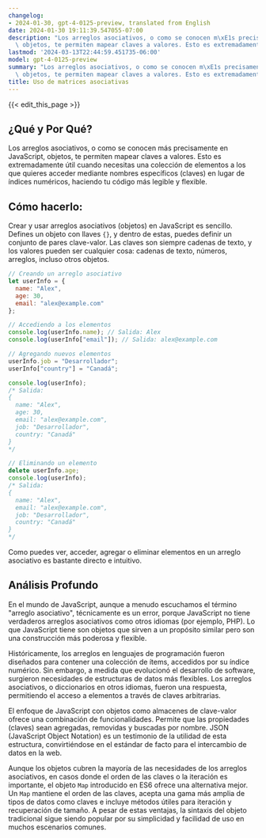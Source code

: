 ```yaml
---
changelog:
- 2024-01-30, gpt-4-0125-preview, translated from English
date: 2024-01-30 19:11:39.547055-07:00
description: "Los arreglos asociativos, o como se conocen m\xE1s precisamente en JavaScript,\
  \ objetos, te permiten mapear claves a valores. Esto es extremadamente \xFAtil\u2026"
lastmod: '2024-03-13T22:44:59.451735-06:00'
model: gpt-4-0125-preview
summary: "Los arreglos asociativos, o como se conocen m\xE1s precisamente en JavaScript,\
  \ objetos, te permiten mapear claves a valores. Esto es extremadamente \xFAtil\u2026"
title: Uso de matrices asociativas
---
```


{{< edit_this_page >}}

## ¿Qué y Por Qué?

Los arreglos asociativos, o como se conocen más precisamente en JavaScript, objetos, te permiten mapear claves a valores. Esto es extremadamente útil cuando necesitas una colección de elementos a los que quieres acceder mediante nombres específicos (claves) en lugar de índices numéricos, haciendo tu código más legible y flexible.

## Cómo hacerlo:

Crear y usar arreglos asociativos (objetos) en JavaScript es sencillo. Defines un objeto con llaves `{}`, y dentro de estas, puedes definir un conjunto de pares clave-valor. Las claves son siempre cadenas de texto, y los valores pueden ser cualquier cosa: cadenas de texto, números, arreglos, incluso otros objetos.

```javascript
// Creando un arreglo asociativo
let userInfo = {
  name: "Alex",
  age: 30,
  email: "alex@example.com"
};

// Accediendo a los elementos
console.log(userInfo.name); // Salida: Alex
console.log(userInfo["email"]); // Salida: alex@example.com

// Agregando nuevos elementos
userInfo.job = "Desarrollador";
userInfo["country"] = "Canadá";

console.log(userInfo);
/* Salida:
{
  name: "Alex",
  age: 30,
  email: "alex@example.com",
  job: "Desarrollador",
  country: "Canadá"
}
*/

// Eliminando un elemento
delete userInfo.age;
console.log(userInfo);
/* Salida:
{
  name: "Alex",
  email: "alex@example.com",
  job: "Desarrollador",
  country: "Canadá"
}
*/
```

Como puedes ver, acceder, agregar o eliminar elementos en un arreglo asociativo es bastante directo e intuitivo.

## Análisis Profundo

En el mundo de JavaScript, aunque a menudo escuchamos el término "arreglo asociativo", técnicamente es un error, porque JavaScript no tiene verdaderos arreglos asociativos como otros idiomas (por ejemplo, PHP). Lo que JavaScript tiene son objetos que sirven a un propósito similar pero son una construcción más poderosa y flexible.

Históricamente, los arreglos en lenguajes de programación fueron diseñados para contener una colección de ítems, accedidos por su índice numérico. Sin embargo, a medida que evolucionó el desarrollo de software, surgieron necesidades de estructuras de datos más flexibles. Los arreglos asociativos, o diccionarios en otros idiomas, fueron una respuesta, permitiendo el acceso a elementos a través de claves arbitrarias.

El enfoque de JavaScript con objetos como almacenes de clave-valor ofrece una combinación de funcionalidades. Permite que las propiedades (claves) sean agregadas, removidas y buscadas por nombre. JSON (JavaScript Object Notation) es un testimonio de la utilidad de esta estructura, convirtiéndose en el estándar de facto para el intercambio de datos en la web.

Aunque los objetos cubren la mayoría de las necesidades de los arreglos asociativos, en casos donde el orden de las claves o la iteración es importante, el objeto `Map` introducido en ES6 ofrece una alternativa mejor. Un `Map` mantiene el orden de las claves, acepta una gama más amplia de tipos de datos como claves e incluye métodos útiles para iteración y recuperación de tamaño. A pesar de estas ventajas, la sintaxis del objeto tradicional sigue siendo popular por su simplicidad y facilidad de uso en muchos escenarios comunes.

